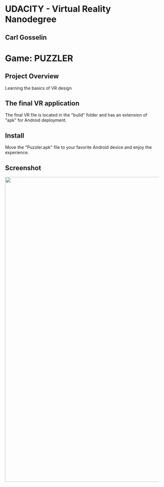 # UDACITY - Virtual Reality Nanodegree
## Carl Gosselin

# Game: PUZZLER

## Project Overview

Learning the basics of VR design

## The final VR application

The final VR file is located in the "build" folder and has an extension of "apk" for Android deployment.

## Install

Move the "Puzzler.apk" file to your favorite Android device and enjoy the experience.

## Screenshot

<p align="center">
<img src="Screenshots/screenshot-maze.png" width="1000">
</p>


